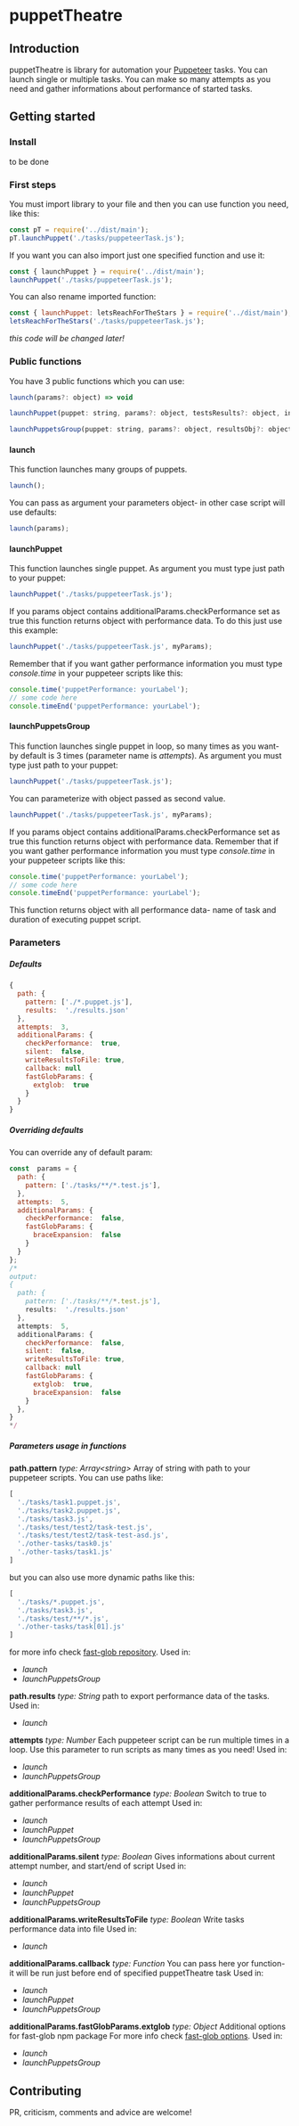 
# puppetTheatre
## Introduction
puppetTheatre is library for automation your [Puppeteer](https://github.com/puppeteer/puppeteer) tasks. You can launch single or multiple tasks. You can make so many attempts as you need and gather informations about performance of started tasks.

## Getting started
### Install
to be done
### First steps
You must import library to your file and then you can use function you need, like this:
```js
const pT = require('../dist/main');
pT.launchPuppet('./tasks/puppeteerTask.js');
```
If you want you can also import just one specified function and use it:
```js
const { launchPuppet } = require('../dist/main');
launchPuppet('./tasks/puppeteerTask.js');
```
You can also rename imported function:
```js
const { launchPuppet: letsReachForTheStars } = require('../dist/main');
letsReachForTheStars('./tasks/puppeteerTask.js');
```
*this code will be changed later!*
### Public functions
You have 3 public functions which you can use:

```js
launch(params?: object) => void
```
```js
launchPuppet(puppet: string, params?: object, testsResults?: object, index?: number) => void|object
```
```js
launchPuppetsGroup(puppet: string, params?: object, resultsObj?: object, performanceObj?: object) => object
```

#### launch
This function launches many groups of puppets.
```js
launch();
```
You can pass as argument your parameters object- in other case script will use defaults:
```js
launch(params);
```
#### launchPuppet
This function launches single puppet. As argument you must type just path to your puppet:
```js
launchPuppet('./tasks/puppeteerTask.js');
```
If you params object contains additionalParams.checkPerformance set as true this function returns object with performance data. To do this just use this example:
```js
launchPuppet('./tasks/puppeteerTask.js', myParams);
```
Remember that if you want gather performance information you must type *console.time* in your puppeteer scripts like this:
```js
console.time('puppetPerformance: yourLabel');
// some code here
console.timeEnd('puppetPerformance: yourLabel');
```
#### launchPuppetsGroup
This function launches single puppet in loop, so many times as you want- by default is 3 times (parameter name is *attempts*). As argument you must type just path to your puppet:
```js
launchPuppet('./tasks/puppeteerTask.js');
```
You can parameterize with object passed as second value.
```js
launchPuppet('./tasks/puppeteerTask.js', myParams);
```
If you params object contains additionalParams.checkPerformance set as true this function returns object with performance data.
Remember that if you want gather performance information you must type *console.time* in your puppeteer scripts like this:
```js
console.time('puppetPerformance: yourLabel');
// some code here
console.timeEnd('puppetPerformance: yourLabel');
```
This function returns object with all performance data- name of task and duration of executing puppet script.
### Parameters
##### Defaults
```js
{
  path: {
    pattern: ['./*.puppet.js'],
    results:  './results.json'
  },
  attempts:  3,
  additionalParams: {
    checkPerformance:  true,
    silent:  false,
    writeResultsToFile: true,
    callback: null
    fastGlobParams: {
      extglob:  true
    }
  }
}
```
##### Overriding defaults
You can override any of default param:
```js
const  params = {
  path: {
    pattern: ['./tasks/**/*.test.js'],
  },
  attempts:  5,
  additionalParams: {
    checkPerformance:  false,
    fastGlobParams: {
      braceExpansion:  false
    }
  }
};
/* 
output:
{
  path: {
    pattern: ['./tasks/**/*.test.js'],
    results:  './results.json'
  },
  attempts:  5,
  additionalParams: {
    checkPerformance:  false,
    silent:  false,
    writeResultsToFile: true,
    callback: null
    fastGlobParams: {
      extglob:  true,
      braceExpansion:  false
    }
  },
}
*/
```
##### Parameters usage in functions
**path.pattern**
*type: Array\<string\>*
Array of string with path to your puppeteer scripts.
You can use paths like:
```js
[
  './tasks/task1.puppet.js',
  './tasks/task2.puppet.js',
  './tasks/task3.js',
  './tasks/test/test2/task-test.js',
  './tasks/test/test2/task-test-asd.js',
  './other-tasks/task0.js'
  './other-tasks/task1.js'
]
```
but you can also use more dynamic paths like this:
```js
[
  './tasks/*.puppet.js',
  './tasks/task3.js',
  './tasks/test/**/*.js',
  './other-tasks/task[01].js'
]
```
for more info check [fast-glob repository](https://github.com/mrmlnc/fast-glob#basic-syntax).
Used in:
- *launch*
- *launchPuppetsGroup*

**path.results**
*type: String*
path to export performance data of the tasks.
Used in:
- *launch*

**attempts**
*type: Number*
Each puppeteer script can be run multiple times in a loop. Use this parameter to run scripts as many times as you need!
Used in:
- *launch*
- *launchPuppetsGroup*

**additionalParams.checkPerformance**
*type: Boolean*
Switch to true to gather performance results of each attempt
Used in:
- *launch*
- *launchPuppet*
- *launchPuppetsGroup*

**additionalParams.silent**
*type: Boolean*
Gives informations about current attempt number, and start/end of script
Used in:
- *launch*
- *launchPuppet*
- *launchPuppetsGroup*

**additionalParams.writeResultsToFile**
*type: Boolean*
Write tasks performance data into file
Used in:
- *launch*

**additionalParams.callback**
*type: Function*
You can pass here yor function- it will be run just before end of specified puppetTheatre task
Used in:
- *launch*
- *launchPuppet*
- *launchPuppetsGroup*

**additionalParams.fastGlobParams.extglob**
*type: Object*
 Additional options for fast-glob npm package
 For more info check [fast-glob options](https://github.com/mrmlnc/fast-glob#options-3).
 Used in:
- *launch*
- *launchPuppetsGroup*

## Contributing
PR, criticism, comments and advice are welcome!